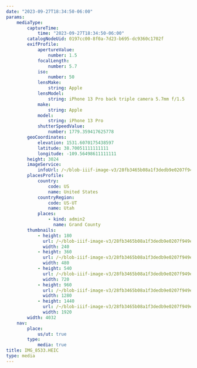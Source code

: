 ```yaml
---
date: "2023-09-27T18:34:50-06:00"
params:
    mediaType:
        captureTime:
            time: "2023-09-27T18:34:50-06:00"
        catalogNodeUid: 0197cc00-8f0a-7d23-b695-dc9360c1702f
        exifProfile:
            apertureValue:
                number: 1.5
            focalLength:
                number: 5.7
            iso:
                number: 50
            lensMake:
                string: Apple
            lensModel:
                string: iPhone 13 Pro back triple camera 5.7mm f/1.5
            make:
                string: Apple
            model:
                string: iPhone 13 Pro
            shutterSpeedValue:
                number: 1779.359417625778
        geoCoordinates:
            elevation: 1531.6070175438597
            latitude: 38.70051111111111
            longitude: -109.56498611111111
        height: 3024
        imageService:
            infoUrl: /~/blob-iiif-image-v3/28fb3465b08a1f3dedb9e0207f949eba5ac980f21f3c22f3c52b8389125178fe/info.json
        placesProfile:
            country:
                code: US
                name: United States
            countryRegion:
                code: US-UT
                name: Utah
            places:
                - kind: admin2
                  name: Grand County
        thumbnails:
            - height: 180
              url: /~/blob-iiif-image-v3/28fb3465b08a1f3dedb9e0207f949eba5ac980f21f3c22f3c52b8389125178fe/full/240%2C180/0/default.jpg
              width: 240
            - height: 360
              url: /~/blob-iiif-image-v3/28fb3465b08a1f3dedb9e0207f949eba5ac980f21f3c22f3c52b8389125178fe/full/480%2C360/0/default.jpg
              width: 480
            - height: 540
              url: /~/blob-iiif-image-v3/28fb3465b08a1f3dedb9e0207f949eba5ac980f21f3c22f3c52b8389125178fe/full/720%2C540/0/default.jpg
              width: 720
            - height: 960
              url: /~/blob-iiif-image-v3/28fb3465b08a1f3dedb9e0207f949eba5ac980f21f3c22f3c52b8389125178fe/full/1280%2C960/0/default.jpg
              width: 1280
            - height: 1440
              url: /~/blob-iiif-image-v3/28fb3465b08a1f3dedb9e0207f949eba5ac980f21f3c22f3c52b8389125178fe/full/1920%2C1440/0/default.jpg
              width: 1920
        width: 4032
    nav:
        place:
            us/ut: true
        type:
            media: true
title: IMG_8533.HEIC
type: media
---
```

